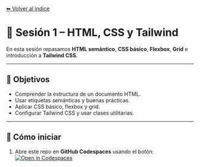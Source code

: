 [⬅ Volver al índice](https://github.com/brunoggm/webjs-sessions)

# 📝 Sesión 1 – HTML, CSS y Tailwind

En esta sesión repasamos **HTML semántico**, **CSS básico**, **Flexbox**, **Grid** e introducción a **Tailwind CSS**.

---

## 🎯 Objetivos
- Comprender la estructura de un documento HTML.
- Usar etiquetas semánticas y buenas prácticas.
- Aplicar CSS básico, flexbox y grid.
- Configurar Tailwind CSS y usar clases utilitarias.

---

## 🚀 Cómo iniciar
1. Abre este repo en **GitHub Codespaces** usando el botón:
   [![Open in Codespaces](https://img.shields.io/badge/Open_in-Codespaces-blueviolet?logo=github)](https://codespaces.new/brunoggm/web-s01-html-tailwind?quickstart=1)
